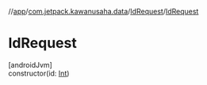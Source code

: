 //[app](../../../index.md)/[com.jetpack.kawanusaha.data](../index.md)/[IdRequest](index.md)/[IdRequest](-id-request.md)

# IdRequest

[androidJvm]\
constructor(id: [Int](https://kotlinlang.org/api/latest/jvm/stdlib/kotlin/-int/index.html))
